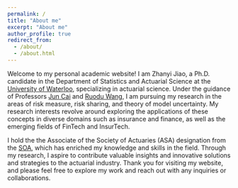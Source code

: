 ```yaml
---
permalink: /
title: "About me"
excerpt: "About me"
author_profile: true
redirect_from: 
  - /about/
  - /about.html
---
```

Welcome to my personal academic website! I am Zhanyi Jiao, a Ph.D. candidate in the Department of Statistics and Actuarial Science at the [University of Waterloo](https://uwaterloo.ca/statistics-and-actuarial-science/), specializing in actuarial science. Under the guidance of Professors [Jun Cai](https://sas.uwaterloo.ca/~jcai/) and [Ruodu Wang](https://sas.uwaterloo.ca/~wang/index.html), I am pursuing my research in the areas of risk measure, risk sharing, and theory of model uncertainty. My research interests revolve around exploring the applications of these concepts in diverse domains such as insurance and finance, as well as the emerging fields of FinTech and InsurTech. 

I hold the the Associate of the Society of Actuaries (ASA) designation from the [SOA](https://www.soa.org/), which has enriched my knowledge and skills in the field. Through my research, I aspire to contribute valuable insights and innovative solutions and strategies to the actuarial industry. Thank you for visiting my website, and please feel free to explore my work and reach out with any inquiries or collaborations.
